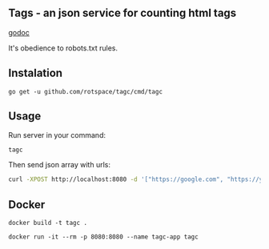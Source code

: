 ## Tags - an json service for counting html tags

[godoc](godoc.org/github.com/rotspace/tagc)

It's obedience to robots.txt rules.

## Instalation

`go get -u github.com/rotspace/tagc/cmd/tagc`

## Usage

Run server in your command:

`tagc`

Then send json array with urls:

```bash
curl -XPOST http://localhost:8080 -d '["https://google.com", "https://ya.ru", "https://lenta.ru"]'
```

## Docker

`docker build -t tagc .`

`docker run -it --rm -p 8080:8080 --name tagc-app tagc`
